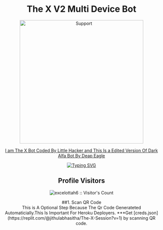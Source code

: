 <h1 align="center"> The X V2 Multi Device Bot
</h1>
</p>
<p align="center">
  <a href="https://littlehacker.free.nf">
    <img alt=Support height="400" src="https://i.ibb.co/FbbyDt7/TheX.png)https://i.ibb.co/FbbyDt7/TheX.png"> 
    </p>
    <p align="center">
    I am The X Bot Coded By Little Hacker and This Is a Edited Version Of Dark Alfa Bot By Deap Eagle
    <div align="center">
<a href="https://git.io/typing-svg"><img src="https://readme-typing-svg.demolab.com?font=Rubik+Scribble&size=50&pause=1000&color=F7240EFF&center=true&width=910&height=100&lines=The+X+Bot;English+Version;By+Little+Hacker;Team+Bit+X" alt="Typing SVG" /></a>
<h2 align="center"> Profile Visitors
</h2>
<p align="center"><img src="https://profile-counter.glitch.me/{LittleHacker999}/count.svg" alt="excelottah6 :: Visitor's Count" /></p>
##1. Scan QR Code<br>
  This is A Optional Step Because The Qr Code Generateted Automaticially.This Is Important For Heroku Deployers.
  ***Get [creds.json](https://replit.com/@jithulabhasitha/The-X-Session?v=1) by scanning QR code.
  

